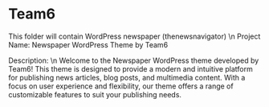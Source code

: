 # Team6
This folder will contain WordPress newspaper (thenewsnavigator)
\n Project Name: Newspaper WordPress Theme by Team6 

Description:
\n Welcome to the Newspaper WordPress theme developed by Team6! 
This theme is designed to provide a modern and intuitive platform for publishing news articles, blog posts, and multimedia content. 
With a focus on user experience and flexibility, our theme offers a range of customizable features to suit your publishing needs. 
